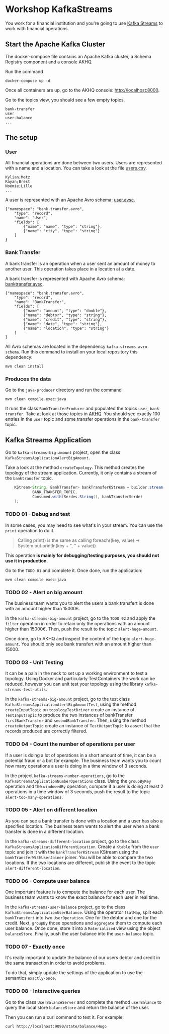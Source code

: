 # Workshop KafkaStreams

You work for a financial institution and you're going to use [Kafka Streams](https://kafka.apache.org/documentation/streams/) to work with financial operations.

## Start the Apache Kafka Cluster

The docker-compose file contains an Apache Kafka cluster, a Schema Registry component and a console AKHQ.

Run the command

```
docker-compose up -d
```

Once all containers are up, go to the AKHQ console: [http://localhost:8000](http://localhost:8000/ui).

Go to the topics view, you should see a few empty topics.

```
bank-transfer
user
user-balance
...
```

## The setup

### User

All financial operations are done between two users. Users are represented with a name and a location.
You can take a look at the file [users.csv](java-producer/src/main/resources/users.csv).

```
Kylian;Metz
Rayan;Brest
Noémie;Lille
...
```

A user is represented with an Apache Avro schema: [user.avsc](kafka-streams-avro-schema/src/main/avro/user.avsc).

```
{"namespace": "bank.transfer.avro",
    "type": "record",
    "name": "User",
    "fields": [
        {"name": "name", "type": "string"},
        {"name": "city", "type": "string"}
    ]
}
```

### Bank Transfer

A bank transfer is an operation when a user sent an amount of money to another user.
This operation takes place in a location at a date.

A bank transfer is represented with Apache Avro schema: [banktransfer.avsc](kafka-streams-avro-schema/src/main/avro/banktransfer.avsc).

```
{"namespace": "bank.transfer.avro",
    "type": "record",
    "name": "BankTransfer",
    "fields": [
        {"name": "amount", "type": "double"},
        {"name": "debtor", "type": "string"},
        {"name": "credit", "type": "string"},
        {"name": "date", "type": "string"},
        {"name": "location", "type": "string"}
    ]
}
```

All Avro schemas are located in the dependency `kafka-streams-avro-schema`. Run this command to install on your local repository this dependency:

```
mvn clean install
```

### Produces the data

Go to the `java-producer` directory and run the command

```
mvn clean compile exec:java
```

It runs the class `BankTransferProducer` and populated the topics `user`, `bank-transfer`. Take at look at those topics in [AKHQ](http://localhost:8000/ui/docker-kafka-server/topic).
You should see exactly 100 entries in the `user` topic and some transfer operations in the `bank-transfer` topic.


## Kafka Streams Application

Go to `kafka-streams-big-amount` project, open the class `KafkaStreamsApplicationAlertBigAmount`.

Take a look at the method `createTopology`. This method creates the topology of the stream application.
Currently, it only contains a stream of the `banktransfer` topic.

```java
    KStream<String, BankTransfer> bankTransferKStream = builder.stream(
            BANK_TRANSFER_TOPIC,
            Consumed.with(Serdes.String(), bankTransferSerde)
    );
```

### TODO 01 - Debug and test

In some cases, you may need to see what's in your stream. You can use the `print` operation to do it.

> Calling print() is the same as calling foreach((key, value) -> System.out.println(key + ", " + value))

This operation **is mainly for debugging/testing purposes, you should not use it in production**.

Go to the `TODO 01` and complete it. Once done, run the application:

```
mvn clean compile exec:java
```

### TODO 02 - Alert on big amount

The business team wants you to alert the users a bank transfert is done with an amount higher than 15000€.

In the `kafka-streams-big-amount` project, go to the `TODO 02` and apply the `filter` operation in order to retain only the operations with an amount higher than 15000€.
Then, push the result to the topic `alert-huge-amount`.

Once done, go to AKHQ and inspect the content of the topic `alert-huge-amount`. You should only see bank transfert with an amount higher than 15000.

### TODO 03 - Unit Testing

It can be a pain in the neck to set up a working environment to test a topology. 
Using Docker and particularly TestContainers the work can be reduced, however you can unit test your topology using the library `kafka-streams-test-utils`.

In the `kafka-streams-big-amount` project, go to the test class `KafkaStreamsApplicationAlertBigAmountTest`, using the method `createInputTopic` on `topologyTestDriver` create an instance of `TestInputTopic` to produce the two instances of bankTransfer `firstBankTransfer` and `secondBankTransfer`.
Then, using the method `createOutputTopic` create an instance of `TestOutputTopic` to assert that the records produced are correctly filtered.

### TODO 04 - Count the number of operations per user

If a user is doing a lot of operations in a short amount of time, it can be a potential fraud or a bot for example. The business team wants you to count how many operations a user is doing in a time window of 3 seconds.

In the project `kafka-streams-number-operations`, go to the `KafkaStreamsApplicationNumberOperations` class. 
Using the `groupByKey` operation and the `windowedBy` operation, compute if a user is doing at least 2 operations in a time window of 3 seconds, push the result to the topic `alert-too-many-operations`.

### TODO 05 - Alert on different location

As you can see a bank transfer is done with a location and a user has also a specified location.
The business team wants to alert the user when a bank transfer is done in a different location.

In the `kafka-streams-different-location` project, go to the class `KafkaStreamsApplicationDifferentLocation`.
Create a `Ktable` from the `user` topic and join it with the `bankTransferKStream` KStream using the `bankTransferWithUserJoiner` joiner.
You will be able to compare the two locations. If the two locations are different, publish the event to the topic `alert-different-location`.

### TODO 06 - Compute user balance

One important feature is to compute the balance for each user. The business team wants to know the exact balance for each user in real time.

In the `kafka-streams-user-balance` project, go to the class `KafkaStreamsApplicationUserBalance`.
Using the operator `flatMap`, split each `bankTransfert` into two `UserOperation`. One for the debtor and one for the credit.
Next, `groupBy` those operations and `aggregate` them to compute each user balance. Once done, store it into a `Materialized` view using the object `balanceStore`.
Finally, push the user balance into the `user-balance` topic.

### TODO 07 - Exactly once

It's really important to update the balance of our users debtor and credit in the same transaction in order to avoid problems.

To do that, simply update the settings of the application to use the semantics `exactly-once`.

### TODO 08 - Interactive queries

Go to the class `UserBalanceServer` and complete the method `userBalance` to query the local store `balanceStore` and return the balance of the user.

Then you can run a curl command to test it. For example:

```
curl http://localhost:9090/state/balance/Hugo
```
